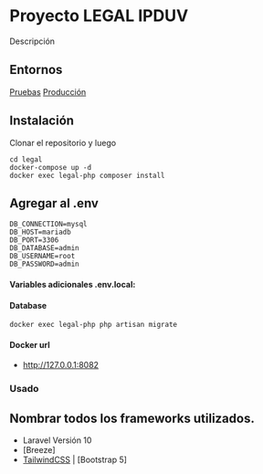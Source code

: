 # Proyecto LEGAL IPDUV
Descripción


## Entornos


[Pruebas](http://url-prueba.chaco.gob.ar/)
[Producción](https://url.chaco.gob.ar/)




## Instalación


Clonar el repositorio y luego


```console
cd legal
docker-compose up -d
docker exec legal-php composer install
```

## Agregar al .env

```console
DB_CONNECTION=mysql
DB_HOST=mariadb
DB_PORT=3306
DB_DATABASE=admin
DB_USERNAME=root
DB_PASSWORD=admin
```


#### Variables adicionales .env.local:


#### Database


```console
docker exec legal-php php artisan migrate
```


#### Docker url
   * http://127.0.0.1:8082


### Usado
## Nombrar todos los frameworks utilizados.
- Laravel Versión 10
- [Breeze]
- [TailwindCSS](https://tailwindcss.com/) | [Bootstrap 5] 
